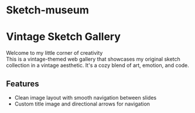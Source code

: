 # Sketch-museum

# Vintage Sketch Gallery

Welcome to my little corner of creativity  
This is a vintage-themed web gallery that showcases my original sketch collection in a vintage aesthetic. It's a cozy blend of art, emotion, and code.

## Features

- Clean image layout with smooth navigation between slides
- Custom title image and directional arrows for navigation
  

